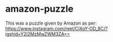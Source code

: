 # amazon-puzzle
This was a puzzle given by Amazon as per: https://www.instagram.com/reel/CjXoY-OD_8C/?igshid=Y2I2MzMwZWM3ZA==
